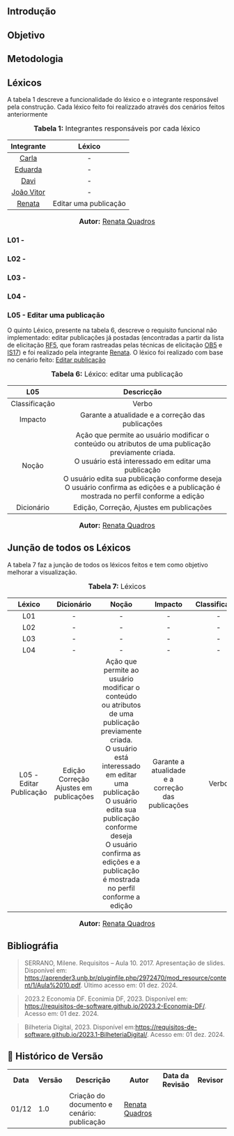 ## Introdução

## Objetivo

## Metodologia 

## Léxicos 
A tabela 1 descreve a funcionalidade do léxico e o integrante responsável pela construção. Cada léxico feito foi realizzado através dos cenários feitos anteriormente 

<center>
<font size="3"><b>Tabela 1:</b> Integrantes responsáveis por cada léxico</font>

| Integrante | Léxico |
|:----------:|:--------:|
| [Carla](https://github.com/ccarlaa) | - |
| [Eduarda](https://github.com/erteduarda) | - |
| [Davi](https://github.com/Jagaima) | - |
| [João Vitor](https://github.com/Joa0V) | - |
| [Renata](https://github.com/Renatinha28) | Editar uma publicação |

<font size="3"><b>Autor:</b> <a href="https://github.com/Renatinha28">Renata Quadros</a></font> 
</center>

### L01 -
### L02 -
### L03 -
### L04 -
### L05 - Editar uma publicação

O quinto Léxico, presente na tabela 6, descreve o requisito funcional não implementado: editar publicações já postadas (encontradas a partir da lista de elicitação [RF5](https://requisitos-de-software.github.io/2024.2-Grupo01/PerfilUsuario/Tecnicas/Requisitosel/), que foram rastreadas pelas técnicas de elicitação [OB5](https://requisitos-de-software.github.io/2024.2-Grupo01/PerfilUsuario/PerfilUser/) e [IS17](https://requisitos-de-software.github.io/2024.2-Grupo01/PerfilUsuario/Tecnicas/Introspeccao/)) e foi realizado pela integrante [Renata](https://github.com/Renatinha28). O léxico foi realizado com base no cenário feito: [Editar publicação](../Modelagem/Cenario.md#edição)

<center>
<font size="3"><b>Tabela 6:</b> Léxico: editar uma publicação </font>

| L05 | Descricção |
|:-----:|:---------:|
| Classificação | Verbo |
| Impacto | Garante a atualidade e a correção das publicações |
| Noção | Ação que permite ao usuário modificar o conteúdo ou atributos de uma publicação previamente criada. <br> O usuário está interessado em editar uma publicação <br> O usuário edita sua publicação conforme deseja <br> O usuário confirma as edições e a publicação é mostrada no perfil conforme a edição <br> |
| Dicionário | Edição, Correção, Ajustes em publicações |

<font size="3"><b>Autor:</b> <a href="https://github.com/Renatinha28">Renata Quadros</a></font> 
</center>

## Junção de todos os Léxicos
A tabela 7 faz a junção de todos os léxicos feitos e tem como objetivo melhorar a visualização.

<center>
<font size="3"><b>Tabela 7:</b> Léxicos </font>

| Léxico | Dicionário | Noção | Impacto | Classificação | Restreabilidade | Cenário | Autor |
|:------:|:---------:|:---------:|:---------:|:-------:|:---------:|:----------:|:---------:|
| L01 | - | - | - | - | - | - | - |
| L02 | - | - | - | - | - | - | - |
| L03 | - | - | - | - | - | - | - |
| L04 | - | - | - | - | - | - | - |
| L05 - Editar Publicação |  Edição <br> Correção <br> Ajustes em publicações | Ação que permite ao usuário modificar o conteúdo ou atributos de uma publicação previamente criada. <br> O usuário está interessado em editar uma publicação <br> O usuário edita sua publicação conforme deseja <br> O usuário confirma as edições e a publicação é mostrada no perfil conforme a edição <br> | Garante a atualidade e a correção das publicações | Verbo | [RF5](https://requisitos-de-software.github.io/2024.2-Grupo01/PerfilUsuario/Tecnicas/Requisitosel/) <br> [OB5](https://requisitos-de-software.github.io/2024.2-Grupo01/PerfilUsuario/PerfilUser/) <br> [IS17](https://requisitos-de-software.github.io/2024.2-Grupo01/PerfilUsuario/Tecnicas/Introspeccao/) | [Editar publicação](../Modelagem/Cenario.md#edição) |  [Renata](https://github.com/Renatinha28) |

<font size="3"><b>Autor:</b> <a href="https://github.com/Renatinha28">Renata Quadros</a></font> 
</center>

## Bibliográfia
> SERRANO, Milene. Requisitos – Aula 10. 2017. Apresentação de slides. Disponível em: https://aprender3.unb.br/pluginfile.php/2972470/mod_resource/content/1/Aula%2010.pdf. Último acesso em: 01 dez. 2024.

> 2023.2 Economia DF. Econimia DF, 2023. Disponível em: https://requisitos-de-software.github.io/2023.2-Economia-DF/. Acesso em: 01 dez. 2024.

> Bilheteria Digital, 2023. Disponível em:https://requisitos-de-software.github.io/2023.1-BilheteriaDigital/. Acesso em: 01 dez. 2024.
## :round_pushpin: Histórico de Versão 

<div align="center">
    <table>
        <tr>
            <th>Data</th>
            <th>Versão</th>
            <th>Descrição</th>
            <th>Autor</th>
            <th>Data da Revisão</th>
            <th>Revisor</th>
        </tr>
        <tr>
            <td>01/12</td>
            <td>1.0</td>
            <td>Criação do documento e cenário: publicação </td>
            <td><a href="https://github.com/Renatinha28">Renata Quadros</a></td>
            <td></td>
            <td><a href=""></a></td>
        </tr>
    </table>
</div>